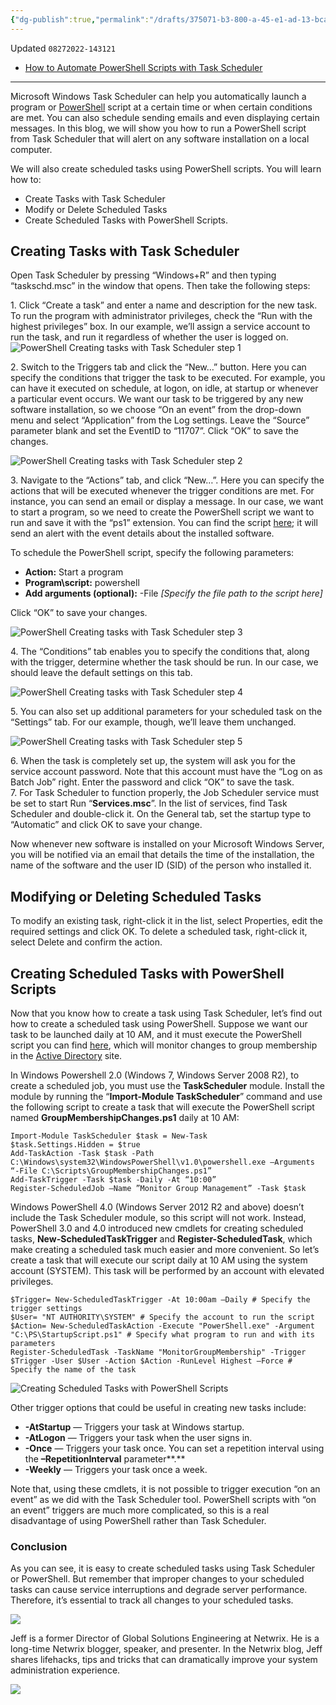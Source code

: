 ```yaml
---
{"dg-publish":true,"permalink":"/drafts/375071-b3-800-a-45-e1-ad-13-bca-24-c15933-b/","dgHomeLink":true,"dgPassFrontmatter":false}
---
```


Updated `08272022-143121` 

- [How to Automate PowerShell Scripts with Task Scheduler](https://blog.netwrix.com/2018/07/03/how-to-automate-powershell-scripts-with-task-scheduler/)

---

Microsoft Windows Task Scheduler can help you automatically launch a program or [PowerShell](https://blog.netwrix.com/2018/10/22/introduction-to-powershell/) script at a certain time or when certain conditions are met. You can also schedule sending emails and even displaying certain messages. In this blog, we will show you how to run a PowerShell script from Task Scheduler that will alert on any software installation on a local computer.

We will also create scheduled tasks using PowerShell scripts. You will learn how to:

-   Create Tasks with Task Scheduler
-   Modify or Delete Scheduled Tasks
-   Create Scheduled Tasks with PowerShell Scripts.

## Creating Tasks with Task Scheduler

Open Task Scheduler by pressing “Windows+R” and then typing “taskschd.msc” in the window that opens. Then take the following steps:

1\. Click “Create a task” and enter a name and description for the new task. To run the program with administrator privileges, check the “Run with the highest privileges” box. In our example, we’ll assign a service account to run the task, and run it regardless of whether the user is logged on.  
![PowerShell Creating tasks with Task Scheduler step 1](https://blog.netwrix.com/wp-content/uploads/2018/07/Task1.png)

2\. Switch to the Triggers tab and click the “New…” button. Here you can specify the conditions that trigger the task to be executed. For example, you can have it executed on schedule, at logon, on idle, at startup or whenever a particular event occurs. We want our task to be triggered by any new software installation, so we choose “On an event” from the drop-down menu and select “Application” from the Log settings. Leave the “Source” parameter blank and set the EventID to “11707”. Click “OK” to save the changes.

![PowerShell Creating tasks with Task Scheduler step 2](https://blog.netwrix.com/wp-content/uploads/2018/07/Task2.png)

3\. Navigate to the “Actions” tab, and click “New…”. Here you can specify the actions that will be executed whenever the trigger conditions are met. For instance, you can send an email or display a message. In our case, we want to start a program, so we need to create the PowerShell script we want to run and save it with the “ps1” extension. You can find the script [here](https://www.netwrix.com/how_to_detect_software_installations.html?itm_source=blog&itm_medium=context&itm_campaign=powershell&itm_content=none&cID=70170000000kgEZ); it will send an alert with the event details about the installed software.

To schedule the PowerShell script, specify the following parameters:

-   **Action:** Start a program
-   **Program\\script:** powershell
-   **Add arguments (optional):** -File *\[Specify the file path to the script here\]*

Click “OK” to save your changes.

![PowerShell Creating tasks with Task Scheduler step 3](https://blog.netwrix.com/wp-content/uploads/2018/07/Task3.png)

4\. The “Conditions” tab enables you to specify the conditions that, along with the trigger, determine whether the task should be run. In our case, we should leave the default settings on this tab.

![PowerShell Creating tasks with Task Scheduler step 4](https://blog.netwrix.com/wp-content/uploads/2018/07/Task4.png)

5\. You can also set up additional parameters for your scheduled task on the “Settings” tab. For our example, though, we’ll leave them unchanged.

![PowerShell Creating tasks with Task Scheduler step 5](https://blog.netwrix.com/wp-content/uploads/2018/07/Task5.png)

6\. When the task is completely set up, the system will ask you for the service account password. Note that this account must have the “Log on as Batch Job” right. Enter the password and click “OK” to save the task.  
7\. For Task Scheduler to function properly, the Job Scheduler service must be set to start Run “**Services.msc**”. In the list of services, find Task Scheduler and double-click it. On the General tab, set the startup type to “Automatic” and click OK to save your change.

Now whenever new software is installed on your Microsoft Windows Server, you will be notified via an email that details the time of the installation, the name of the software and the user ID (SID) of the person who installed it.

## Modifying or Deleting Scheduled Tasks

To modify an existing task, right-click it in the list, select Properties, edit the required settings and click OK. To delete a scheduled task, right-click it, select Delete and confirm the action.

## Creating Scheduled Tasks with PowerShell Scripts

Now that you know how to create a task using Task Scheduler, let’s find out how to create a scheduled task using PowerShell. Suppose we want our task to be launched daily at 10 AM, and it must execute the PowerShell script you can find [here](https://www.netwrix.com/how_to_monitor_ad_group_membership_changes.html?itm_source=blog&itm_medium=context&itm_campaign=powershell&itm_content=none&cID=70170000000kgEZ), which will monitor changes to group membership in the [Active Directory](https://www.netwrix.com/what_is_active_directory_ebook.html?cID=70170000000kgEZ "https://www.Netwrix.com/what_is_active_directory_ebook.html") site.

In Windows Powershell 2.0 (Windows 7, Windows Server 2008 R2), to create a scheduled job, you must use the **TaskScheduler** module. Install the module by running the “**Import-Module TaskScheduler**” command and use the following script to create a task that will execute the PowerShell script named **GroupMembershipChanges.ps1** daily at 10 AM:

```
Import-Module TaskScheduler $task = New-Task
$task.Settings.Hidden = $true
Add-TaskAction -Task $task -Path C:\Windows\system32\WindowsPowerShell\v1.0\powershell.exe –Arguments “-File C:\Scripts\GroupMembershipChanges.ps1”
Add-TaskTrigger -Task $task -Daily -At “10:00”
Register-ScheduledJob –Name ”Monitor Group Management” -Task $task
```

Windows PowerShell 4.0 (Windows Server 2012 R2 and above) doesn’t include the Task Scheduler module, so this script will not work. Instead, PowerShell 3.0 and 4.0 introduced new cmdlets for creating scheduled tasks, **New-ScheduledTaskTrigger** and **Register-ScheduledTask**, which make creating a scheduled task much easier and more convenient. So let’s create a task that will execute our script daily at 10 AM using the system account (SYSTEM). This task will be performed by an account with elevated privileges.

```
$Trigger= New-ScheduledTaskTrigger -At 10:00am –Daily # Specify the trigger settings
$User= "NT AUTHORITY\SYSTEM" # Specify the account to run the script
$Action= New-ScheduledTaskAction -Execute "PowerShell.exe" -Argument "C:\PS\StartupScript.ps1" # Specify what program to run and with its parameters
Register-ScheduledTask -TaskName "MonitorGroupMembership" -Trigger $Trigger -User $User -Action $Action -RunLevel Highest –Force # Specify the name of the task
```

![Creating Scheduled Tasks with PowerShell Scripts](https://blog.netwrix.com/wp-content/uploads/2018/07/Task6.png)

Other trigger options that could be useful in creating new tasks include:

-   **\-AtStartup** — Triggers your task at Windows startup.
-   **\-AtLogon** — Triggers your task when the user signs in.
-   **\-Once** — Triggers your task once. You can set a repetition interval using the **–RepetitionInterval** parameter**.**
-   **\-Weekly** — Triggers your task once a week.

Note that, using these cmdlets, it is not possible to trigger execution “on an event” as we did with the Task Scheduler tool. PowerShell scripts with “on an event” triggers are much more complicated, so this is a real disadvantage of using PowerShell rather than Task Scheduler.

### Conclusion

As you can see, it is easy to create scheduled tasks using Task Scheduler or PowerShell. But remember that improper changes to your scheduled tasks can cause service interruptions and degrade server performance. Therefore, it’s essential to track all changes to your scheduled tasks.

![](https://cdn-blog.netwrix.com/wp-content/uploads/avatars/5/1299535882-bpfull.jpg)

Jeff is a former Director of Global Solutions Engineering at Netwrix. He is a long-time Netwrix blogger, speaker, and presenter. In the Netwrix blog, Jeff shares lifehacks, tips and tricks that can dramatically improve your system administration experience.

[![](https://cdn-blog.netwrix.com/wp-content/uploads/images/PowerShell%20ebook%20main.jpg)](https://www.netwrix.com/powershell_tutorial_pdf.html?itm_source=blog&itm_medium=banner&itm_campaign=powershell&itm_content=lower-banner&cID=70170000000kgEZ)